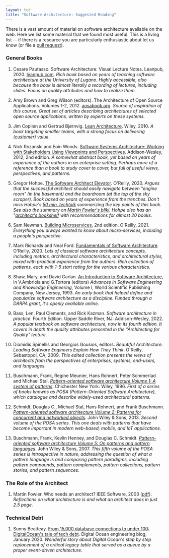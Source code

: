 ```yaml
---
layout: tud
title: "Software Architecture: Suggested Reading"
---
```


There is a vast amount of material on software architecture available on the web.
Here we list some material that we found most useful.
This is a living list -- if there is a resource you are particularly enthusiastic about let us know (or file a [pull request](https://github.com/SERG-Delft/delftswa)).

### General Books

1. Cesare Pautasso. Software Architecture: Visual Lecture Notes. Leanpub, 2020. [leanpub.com][cesare].
  _Rich book based on years of teaching software architecture at the University of Lugano. Highly accessible, also because the book is almost literally a recording of lectures, including slides. Focus on quality attributes and how to realize them._

1. Amy Brown and Greg Wilson (editors). The Architecture of Open Source Applications. Volumes 1-2, 2012. [aosabook.org][aosabook].
  _Source of inspiration of this course. Great set of articles describing architectures of selected open source applications, written by experts on these systems._

1. Jim Coplien and Gertrud Bjørnvig. [Lean Architecture][lsa]. Wiley, 2010.
  _A book targeting smaller teams, with a strong focus on delivering (customer) value_.

1. Nick Rozanski and Eoin Woods. [Software Systems Architecture: Working with Stakeholders Using Viewpoints and Perspectives][views]. Addison-Wesley, 2012, 2nd edition.
  _A somewhat abstract book, yet based on years of experience of the authors in an enterprise setting. Perhaps more of a reference than a book to study cover to cover, but full of useful views, perspectives, and patterns._

1. Gregor Hohpe. [The Software Architect Elevator](https://architectelevator.com/book/). O'Reilly, 2020. _Argues that the successful architect should easily navigate between "engine room" (in the basement) and the boardroom (at the top of the sky scraper). Book based on years of experience from the trenches. Don't miss Hohpe's [50 min. techtalk](https://www.youtube.com/watch?v=Zq2VcRZmz78) summarizing the key points of this book. See also the summary on [Martin Fowler's bliki](https://martinfowler.com/articles/architect-elevator.html). Hohpe also has an "[architect's bookshelf](https://architectelevator.com/architecture/architect-bookshelf/) with recommendations for almost 20 books._

1. Sam Newman. [Building Microservices](https://samnewman.io/books/building_microservices_2nd_edition/), 2nd edition. O'Reilly, 2021. _Everything you always wanted to know about micro-services, including a people's perspective_.

1. Mark Richards and Neal Ford. [Fundamentals of Software Architecture](https://fundamentalsofsoftwarearchitecture.com/). O'Reilly, 2020. _Lots of classical software architecture concepts, including metrics, architectural characteristics, and architectural styles, mixed with practical experience from the authors. Rich collection of patterns, each with 1-5 start rating for the various characteristics._

1. Shaw, Mary, and David Garlan. [An Introduction to Software Architecture](https://userweb.cs.txstate.edu/~rp31/papers/intro_softarch.pdf), in V.Ambriola and G.Tortora (editors) _Advances in Software Engineering and Knowledge Engineering_, Volume I, World Scientific Publishing Company, New Jersey, 1993. _An early book that helped define and popularize software architecture as a discipline. Funded through a DARPA grant, it's openly available online._

1. Bass, Len, Paul Clements, and Rick Kazman. _Software architecture in practice_. Fourth Edition.  Upper Saddle River, NJ: Addison-Wesley, 2022. _A popular textbook on software architecture, now in its fourth edition. It covers in depth the quality attributes presented in the "Architecting for Quality" lecture._

1. Diomidis Spinellis and Georgios Gousios, editors. _Beautiful Architecture: Leading Software Engineers Explain How They Think_. O'Reilly, Sebastopol, CA, 2009. _This edited collection presents the views of architects from the perspectives of enterprises, systems, end-users, and languages._

1. Buschmann, Frank, Regine Meunier, Hans Rohnert, Peter Sommerlad and Michael Stal. [_Pattern-oriented software architecture Volume 1: A system of patterns_](https://en.wikipedia.org/wiki/Pattern-Oriented_Software_Architecture#POSA1). Chichester New York: Wiley, 1996. _First of a series of books knowns as POSA (Pattern-Oriented Software Architecture), which catalogue and describe widely-used architectural patterns._

1. Schmidt, Douglas C., Michael Stal, Hans Rohnert, and Frank Buschmann. [_Pattern-oriented software architecture Volume 2: Patterns for concurrent and networked objects_](https://en.wikipedia.org/wiki/Pattern-Oriented_Software_Architecture#POSA2). John Wiley & Sons, 2013. _Second volume of the POSA series. This one deals with patterns that have become important in modern web-based, mobile, and IoT applications._

1. Buschmann, Frank, Kevlin Henney, and Douglas C. Schmidt. [_Pattern-oriented software architecture Volume 5: On patterns and pattern languages_](https://en.wikipedia.org/wiki/Pattern-Oriented_Software_Architecture#POSA5). John Wiley & Sons, 2007. _This fifth volume of the POSA series is introspective in nature, addressing the question of what a pattern language is and comparing pattern paradigms, including pattern compounds, pattern complements, pattern collections, pattern stories, and pattern sequences._

### The Role of the Architect

1. Martin Fowler. Who needs an architect? IEEE Software, 2003 ([pdf](https://martinfowler.com/ieeeSoftware/whoNeedsArchitect.pdf)). _Reflections on what architecture is and what an architect does in just 2.5 page._


### Technical Debt

1. Sunny Beatteay. [From 15,000 database connections to under 100: DigitalOcean's tale of tech debt](https://www.digitalocean.com/blog/from-15-000-database-connections-to-under-100-digitaloceans-tale-of-tech-debt).  Digital Ocean engineering blog, January 2020. _Wonderful story about Digital Ocean's step by step replacement of a critical legacy table that served as a queue by a proper event-driven architecture._



[aosabook]: http://aosabook.org/en/index.html
[lsa]: http://www.leansoftwarearchitecture.com/
[views]: https://www.viewpoints-and-perspectives.info/
[cesare]: https://leanpub.com/software-architecture/
